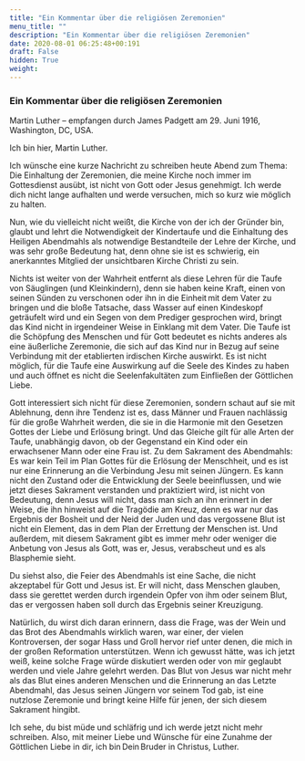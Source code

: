 ```yaml
---
title: "Ein Kommentar über die religiösen Zeremonien"
menu_title: ""
description: "Ein Kommentar über die religiösen Zeremonien"
date: 2020-08-01 06:25:48+00:191
draft: False
hidden: True
weight:
---
```

### Ein Kommentar über die religiösen Zeremonien

Martin Luther – empfangen durch James Padgett am 29. Juni 1916, Washington, DC, USA.

Ich bin hier, Martin Luther.

Ich wünsche eine kurze Nachricht zu schreiben heute Abend zum Thema: Die Einhaltung der Zeremonien, die meine Kirche noch immer im Gottesdienst ausübt, ist nicht von Gott oder Jesus genehmigt. Ich werde dich nicht lange aufhalten und werde versuchen, mich so kurz wie möglich zu halten.

Nun, wie du vielleicht nicht weißt, die Kirche von der ich der Gründer bin, glaubt und lehrt die Notwendigkeit der Kindertaufe und die Einhaltung des Heiligen Abendmahls als notwendige Bestandteile der Lehre der Kirche, und was sehr große Bedeutung hat, denn ohne sie ist es schwierig, ein anerkanntes Mitglied der unsichtbaren Kirche Christi zu sein.

Nichts ist weiter von der Wahrheit entfernt als diese Lehren für die Taufe von Säuglingen (und Kleinkindern), denn sie haben keine Kraft, einen von seinen Sünden zu verschonen oder ihn in die Einheit mit dem Vater zu bringen und die bloße Tatsache, dass Wasser auf einen Kindeskopf geträufelt wird und ein Segen von dem Prediger gesprochen wird, bringt das Kind nicht in irgendeiner Weise in Einklang mit dem Vater. Die Taufe ist die Schöpfung des Menschen und für Gott bedeutet es nichts anderes als eine äußerliche Zeremonie, die sich auf das Kind nur in Bezug auf seine Verbindung mit der etablierten irdischen Kirche auswirkt. Es ist nicht möglich, für die Taufe eine Auswirkung auf die Seele des Kindes zu haben und auch öffnet es nicht die Seelenfakultäten zum Einfließen der Göttlichen Liebe.

Gott interessiert sich nicht für diese Zeremonien, sondern schaut auf sie mit Ablehnung, denn ihre Tendenz ist es, dass Männer und Frauen nachlässig für die große Wahrheit werden, die sie in die Harmonie mit den Gesetzen Gottes der Liebe und Erlösung bringt. Und das Gleiche gilt für alle Arten der Taufe, unabhängig davon, ob der Gegenstand ein Kind oder ein erwachsener Mann oder eine Frau ist. Zu dem Sakrament des Abendmahls: Es war kein Teil im Plan Gottes für die Erlösung der Menschheit, und es ist nur eine Erinnerung an die Verbindung Jesu mit seinen Jüngern. Es kann nicht den Zustand oder die Entwicklung der Seele beeinflussen, und wie jetzt dieses Sakrament verstanden und praktiziert wird, ist nicht von Bedeutung, denn Jesus will nicht, dass man sich an ihn erinnert in der Weise, die ihn hinweist auf die Tragödie am Kreuz, denn es war nur das Ergebnis der Bosheit und der Neid der Juden und das vergossene Blut ist nicht ein Element, das in dem Plan der Errettung der Menschen ist. Und außerdem, mit diesem Sakrament gibt es immer mehr oder weniger die Anbetung von Jesus als Gott, was er, Jesus, verabscheut und es als Blasphemie sieht.

Du siehst also, die Feier des Abendmahls ist eine Sache, die nicht akzeptabel für Gott und Jesus ist. Er will nicht, dass Menschen glauben, dass sie gerettet werden durch irgendein Opfer von ihm oder seinem Blut, das er vergossen haben soll durch das Ergebnis seiner Kreuzigung.

Natürlich, du wirst dich daran erinnern, dass die Frage, was der Wein und das Brot des Abendmahls wirklich waren, war einer, der vielen Kontroversen, der sogar Hass und Groll hervor rief unter denen, die mich in der großen Reformation unterstützen. Wenn ich gewusst hätte, was ich jetzt weiß, keine solche Frage würde diskutiert werden oder von mir geglaubt werden und viele Jahre gelehrt werden. Das Blut von Jesus war nicht mehr als das Blut eines anderen Menschen und die Erinnerung an das Letzte Abendmahl, das Jesus seinen Jüngern vor seinem Tod gab, ist eine nutzlose Zeremonie und bringt keine Hilfe für jenen, der sich diesem Sakrament hingibt.

Ich sehe, du bist müde und schläfrig und ich werde jetzt nicht mehr schreiben. Also, mit meiner Liebe und Wünsche für eine Zunahme der Göttlichen Liebe in dir, ich bin Dein Bruder in Christus, Luther.
